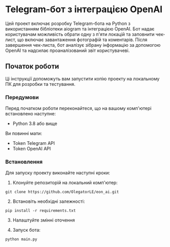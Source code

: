 # Telegram-бот з інтеграцією OpenAI
Цей проект включає розробку Telegram-бота на Python з використанням бібліотеки aiogram та інтеграцією OpenAI.
Бот надає користувачам можливість обрати одну з п'яти локацій та заповнити чек-лист, що включає завантаження 
фотографій та коментарів. Після завершення чек-листа, бот аналізує зібрану інформацію за допомогою OpenAI та 
надсилає проаналізований звіт користувачеві.

## Початок роботи

Ці інструкції допоможуть вам запустити копію проекту на локальному ПК для розробки та тестування.

### Передумови

Перед початком роботи переконайтеся, що на вашому комп'ютері встановлено наступне:
* Python 3.8 або вище

Ви повинні мати:
* Token Telegram API
* Token OpenAI API

### Встановлення

Для запуску проекту виконайте наступні кроки:

1. Клонуйте репозиторій на локальний комп'ютер:
```
git clone https://github.com/OlegatorLE/eon_ai.git
```

2. Встановіть необхідні залежності:
```
pip install -r requirements.txt
```
3. Налаштуйте змінні оточення

4. Запуск бота:
```
python main.py
```
